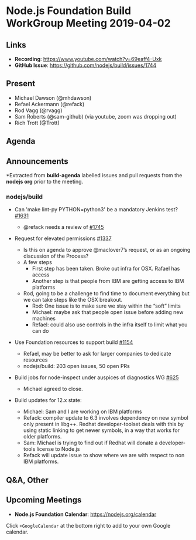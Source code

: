 # Node.js Foundation Build WorkGroup Meeting 2019-04-02

## Links

*  **Recording**: https://www.youtube.com/watch?v=69eaff4-Uxk  
* **GitHub Issue**: https://github.com/nodejs/build/issues/1744

## Present

* Michael Dawson (@mhdawson)
* Refael Ackermann (@refack)
* Rod Vagg (@rvagg)
* Sam Roberts (@sam-github) (via youtube, zoom was dropping out)
* Rich Trott (@Trott)
 
## Agenda

## Announcements
 
*Extracted from **build-agenda** labelled issues and pull requests from the **nodejs org** prior to the meeting.

### nodejs/build

* Can 'make lint-py PYTHON=python3' be a mandatory Jenkins test? [#1631](https://github.com/nodejs/build/issues/1631)
  * @refack needs a review of [#1745](https://github.com/nodejs/build/pull/1745)

* Request for elevated permissions [#1337](https://github.com/nodejs/build/issues/1337)
  * Is this on agenda to approve @maclover7’s request, or as an ongoing discussion of the 
    Process?
  * A few steps 
    * First step has been taken.  Broke out infra for OSX.  Rafael has access
    * Another step is that people from IBM are getting access to IBM platforms
  * Rod, going to be a challenge to find time to document everything but we can take steps
    like the OSX breakout.
    * Rod: One issue is to make sure we stay within the “soft” limits
    * Michael: maybe ask that people open issue before adding new machines
    * Refael: could also use controls in the infra itself to limit what you can do 

* Use Foundation resources to support build [#1154](https://github.com/nodejs/build/issues/1154)
  * Refael, may be better to ask for larger companies to dedicate resources
  * nodejs/build: 203 open issues, 50 open PRs

* Build jobs for node-inspect under auspices of diagnostics WG [#625](https://github.com/nodejs/build/issues/625)
  * Michael agreed to close.

* Build updates for 12.x state:
  * Michael: Sam and I are working on IBM platforms
  * Refack: compiler update to 6.3 involves dependency on new symbol only present in libg++. Redhat developer-toolset deals with this by using static linking to get newer symbols, in a way that works for older platforms.
  * Sam: Michael is trying to find out if Redhat will donate a developer-tools license to Node.js
  * Refack will update issue to show where we are with respect to non IBM platforms.

## Q&A, Other

## Upcoming Meetings

* **Node.js Foundation Calendar**: https://nodejs.org/calendar

Click `+GoogleCalendar` at the bottom right to add to your own Google calendar.
